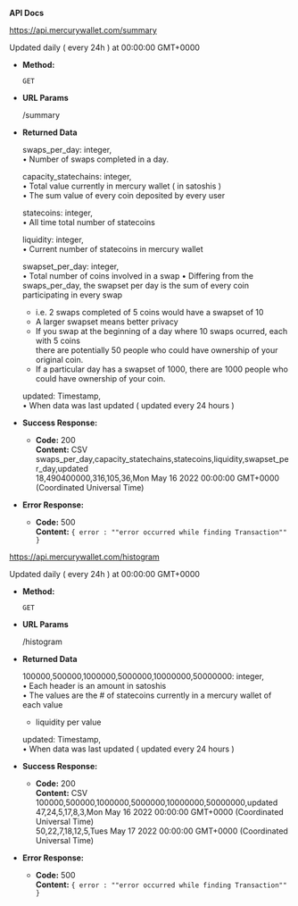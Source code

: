 **API Docs** 

https://api.mercurywallet.com/summary

Updated daily ( every 24h ) at 00:00:00 GMT+0000

* **Method:**
  
  `GET`
  
*  **URL Params**

   /summary

* **Returned Data**

  swaps_per_day: integer,<br/>
  • Number of swaps completed in a day.<br/>
  
  capacity_statechains: integer,<br/>
  • Total value currently in mercury wallet ( in satoshis )<br/>
  • The sum value of every coin deposited by every user <br/>
  
  statecoins: integer,<br/>
  • All time total number of statecoins
  
  liquidity: integer,<br/>
  • Current number of statecoins in mercury wallet<br/>
 
  swapset_per_day: integer,<br/>
  • Total number of coins involved in a swap
  • Differing from the swaps_per_day, the swapset per day is the sum of every coin participating in every swap <br/>
    - i.e. 2 swaps completed of 5 coins would have a swapset of 10<br/>
    - A larger swapset means better privacy<br/>
    - If you swap at the beginning of a day where 10 swaps ocurred, each with 5 coins<br/>
      there are potentially 50 people who could have ownership of your original coin.<br/>
    - If a particular day has a swapset of 1000, there are 1000 people who could have ownership of your coin.<br/>
  
  updated: Timestamp,<br/>
  • When data was last updated ( updated every 24 hours )

* **Success Response:**

  * **Code:** 200 <br />
    **Content:** CSV<br />
   swaps_per_day,capacity_statechains,statecoins,liquidity,swapset_per_day,updated <br />
    18,490400000,316,105,36,Mon May 16 2022 00:00:00 GMT+0000 (Coordinated Universal Time)
 
* **Error Response:**

  * **Code:** 500 <br />
    **Content:** `{ error : ""error occurred while finding Transaction"" }`


https://api.mercurywallet.com/histogram

Updated daily ( every 24h ) at 00:00:00 GMT+0000

* **Method:**
  
  `GET`
  
*  **URL Params**

   /histogram

* **Returned Data**

  100000,500000,1000000,5000000,10000000,50000000: integer,<br/>
  • Each header is an amount in satoshis<br/>
  • The values are the # of statecoins currently in a mercury wallet of each value<br/>
    - liquidity per value
  
  updated: Timestamp,<br/>
  • When data was last updated ( updated every 24 hours )

* **Success Response:**

  * **Code:** 200 <br />
    **Content:** CSV<br />
   100000,500000,1000000,5000000,10000000,50000000,updated <br />
    47,24,5,17,8,3,Mon May 16 2022 00:00:00 GMT+0000 (Coordinated Universal Time)<br/>
    50,22,7,18,12,5,Tues May 17 2022 00:00:00 GMT+0000 (Coordinated Universal Time)
 
* **Error Response:**

  * **Code:** 500 <br />
    **Content:** `{ error : ""error occurred while finding Transaction"" }`
